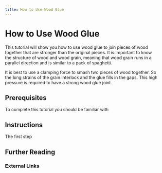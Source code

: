 ```yaml
---
title: How to Use Wood Glue
---
```


# How to Use Wood Glue

This tutorial will show you how to use wood glue to join pieces of wood together that are stronger than the original pieces. It is important to know the structure of wood and wood grain, meaning that wood grain runs in a parallel direction and is similar to a pack of spaghetti.

It is best to use a clamping force to smash two pieces of wood together. So the long strains of the grain interlock and the glue fills in the gaps. This high pressure is required to have a strong wood glue joint.

## Prerequisites

To complete this tutorial you should be familiar with

## Instructions

The first step

## Further Reading

### External Links
